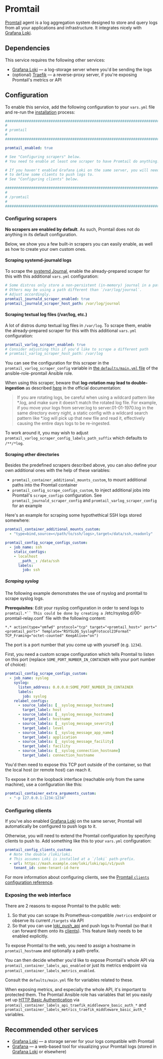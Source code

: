 # Promtail

[Promtail](https://grafana.com/oss/promtail/) agent is a log aggregation system designed to store and query logs from all your applications and infrastructure. It integrates nicely with [Grafana Loki](./grafana-loki.md).


## Dependencies

This service requires the following other services:

- [Grafana Loki](grafana-loki.md) — a log-storage server where you'd be sending the logs
- (optional) [Traefik](traefik.md) — a reverse-proxy server, if you're exposing Promtail's metrics or API


## Configuration

To enable this service, add the following configuration to your `vars.yml` file and re-run the [installation](../installing.md) process:

```yaml
########################################################################
#                                                                      #
# promtail                                                             #
#                                                                      #
########################################################################

promtail_enabled: true

# See "Configuring scrapers" below.
# You need to enable at least one scraper to have Promtail do anything.

# If you haven't enabled Grafana Loki on the same server, you will need
# to define some clients to push logs to.
# See "Configuring clients" below.

########################################################################
#                                                                      #
# /promtail                                                            #
#                                                                      #
########################################################################
```

### Configuring scrapers

**No scrapers are enabled by default**. As such, Promtail does not do anything in its default configuration.

Below, we show you a few built-in scrapers you can easily enable, as well as how to create your own custom ones.

#### Scraping systemd-journald logs

To scrape the [systemd Journal](https://wiki.archlinux.org/title/Systemd/Journal), enable the already-prepared scraper for this with this additional `vars.yml` configuration:

```yml
# Some distros only store a non-persistent (in-memory) journal in a path like in `/run/log/journal`.
# Others may be using a path different than `/var/log/journal`.
# Adjust accordingly.
promtail_journald_scraper_enabled: true
promtail_journald_scraper_host_path: /var/log/journal
```

#### Scraping textual log files (/var/log, etc.)

A lot of distros dump textual log files in `/var/log`. To scrape them, enable the already-prepared scraper for this with this additional `vars.yml` configuration:

```yml
promtail_varlog_scraper_enabled: true
# Consider adjusting this if you'd like to scrape a different path
# promtail_varlog_scraper_host_path: /var/log
```

You can see the configuration for this scraper in the `promtail_varlog_scraper_config` variable in [the `defaults/main.yml` file](https://github.com/mother-of-all-self-hosting/ansible-role-promtail/blob/main/defaults/main.yml) of the ansible-role-promtail Ansible role.

When using this scraper, beware that **log-rotation may lead to double-ingestion** as described [here](https://grafana.com/docs/loki/latest/send-data/promtail/configuration/#example-static-config) in the official documentation:

> If you are rotating logs, be careful when using a wildcard pattern like *.log, and make sure it doesn’t match the rotated log file. For example, if you move your logs from server.log to server.01-01-1970.log in the same directory every night, a static config with a wildcard search pattern like *.log will pick up that new file and read it, effectively causing the entire days logs to be re-ingested.

To work around it, you may wish to adjust `promtail_varlog_scraper_config_labels_path_suffix` which defaults to `/**/*log`.

#### Scraping other directories

Besides the predefined scrapers described above, you can also define your own additional ones with the help of these variables:

- `promtail_container_additional_mounts_custom`, to mount additional paths into the Promtail container
- `promtail_config_scrape_configs_custom`, to inject additional jobs into Promtail's `scrape_configs` configuration. See `promtail_journald_scraper_config` and `promtail_varlog_scraper_config` for an example

Here's an example for scraping some hypothethical SSH logs stored somewhere:

```yml
promtail_container_additional_mounts_custom:
  - "type=bind,source=</path/to/ssh/logs>,target=/data/ssh,readonly"

promtail_config_scrape_configs_custom:
  - job_name: ssh
    static_configs:
    - localhost
      __path__: /data/ssh
      labels:
        job: ssh
```

##### Scraping syslog

The following example demonstrates the use of rsyslog and promtail to scrape syslog logs.

**Prerequisites**: Edit your rsyslog configuration in order to send logs to `promtail.*``
This could be done by creating a `/etc/rsyslog.d/00-promtail-relay.conf` file with the following content:

```
*.* action(type="omfwd" protocol="tcp" target="<promtail_host>" port="<promtail_port>" Template="RSYSLOG_SyslogProtocol23Format" TCP_Framing="octet-counted" KeepAlive="on")
```

The port is a port number that you come up with yourself (e.g. `1234`).

First, you need a custom scrape configuration which tells Promtail to listen on this port (replace `SOME_PORT_NUMBER_IN_CONTAINER` with your port number of choice):

```yaml
promtail_config_scrape_configs_custom:
  - job_name: syslog
    syslog:
      listen_address: 0.0.0.0:SOME_PORT_NUMBER_IN_CONTAINER
      labels:
        job: syslog
    relabel_configs:
      - source_labels: [__syslog_message_hostname]
        target_label: host
      - source_labels: [__syslog_message_hostname]
        target_label: hostname
      - source_labels: [__syslog_message_severity]
        target_label: level
      - source_labels: [__syslog_message_app_name]
        target_label: application
      - source_labels: [__syslog_message_facility]
        target_label: facility
      - source_labels: [__syslog_connection_hostname]
        target_label: connection_hostname
```

You'd then need to expose this TCP port outside of the container, so that the local host (or remote host) can reach it.

To expose it on the loopback interface (reachable only from the same machine), use a configuration like this:
```yaml
promtail_container_extra_arguments_custom:
  - "-p 127.0.0.1:1234:1234"
```


### Configuring clients

If you've also enabled [Grafana Loki](./grafana-loki.md) on the same server, Promtail will automatically be configured to push logs to it.

Otherwise, you will need to extend the Promtail configuration by specifying clients to push to. Add something like this to your `vars.yml` configuration:

```yml
promtail_config_clients_custom:
  # Note the double /loki/loki.
  # This assumes Loki is installed at a `/loki` path-prefix.
  - url: https://mash.example.com/loki/loki/api/v1/push
    tenant_id: some-tenant-id-here
```

For more information about configuring clients, see the [Promtail `clients` configuration reference](https://grafana.com/docs/loki/latest/send-data/promtail/configuration/#clients).


### Exposing the web interface

There are 2 reasons to expose Promtail to the public web:

1. So that you can scrape its Prometheus-compatible `/metrics` endpoint or observe its current `/targets` via API
2. So that you can use [loki_push_api](https://grafana.com/docs/loki/latest/send-data/promtail/configuration/#loki_push_api) and push logs to Promtail (so that it can forward them onto its [clients](#configuring-clients)). This feature likely needs to be enabled explicitly.

To expose Promtail to the web, you need to assign a hostname in `promtail_hostname` and optionally a path-prefix.

You can then decide whether you'd like to expose Promtail's whole API via `promtail_container_labels_api_enabled` or just its metrics endpoint via `promtail_container_labels_metrics_enabled`.

Consult the `defaults/main.yml` file for variables related to these.

When exposing metrics, and especially the whole API, it's important to protected them. The Promtail Ansible role has variables that let you easily set up [HTTP Basic Authentication](https://developer.mozilla.org/en-US/docs/Web/HTTP/Authentication) via `promtail_container_labels_api_traefik_middleware_basic_auth_*` and `promtail_container_labels_metrics_traefik_middleware_basic_auth_*` variables.



## Recommended other services

- [Grafana Loki](grafana-loki.md) — a storage server for your logs compatible with Promtail
- [Grafana](grafana.md) — a web-based tool for visualizing your Promtail logs (stored in [Grafana Loki](grafana-loki.md) or elsewhere)

